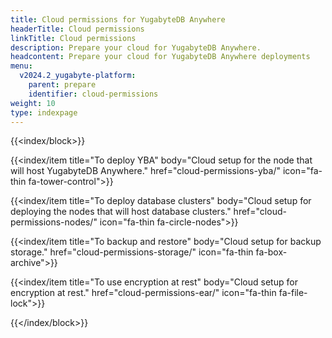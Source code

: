 ```yaml
---
title: Cloud permissions for YugabyteDB Anywhere
headerTitle: Cloud permissions
linkTitle: Cloud permissions
description: Prepare your cloud for YugabyteDB Anywhere.
headcontent: Prepare your cloud for YugabyteDB Anywhere deployments
menu:
  v2024.2_yugabyte-platform:
    parent: prepare
    identifier: cloud-permissions
weight: 10
type: indexpage
---
```


{{<index/block>}}

  {{<index/item
    title="To deploy YBA"
    body="Cloud setup for the node that will host YugabyteDB Anywhere."
    href="cloud-permissions-yba/"
    icon="fa-thin fa-tower-control">}}

  {{<index/item
    title="To deploy database clusters"
    body="Cloud setup for deploying the nodes that will host database clusters."
    href="cloud-permissions-nodes/"
    icon="fa-thin fa-circle-nodes">}}

  {{<index/item
    title="To backup and restore"
    body="Cloud setup for backup storage."
    href="cloud-permissions-storage/"
    icon="fa-thin fa-box-archive">}}

  {{<index/item
    title="To use encryption at rest"
    body="Cloud setup for encryption at rest."
    href="cloud-permissions-ear/"
    icon="fa-thin fa-file-lock">}}

{{</index/block>}}
